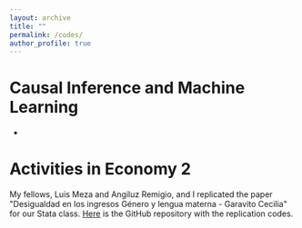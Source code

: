 ```yaml
---
layout: archive
title: ""
permalink: /codes/
author_profile: true
---
```


# Causal Inference and Machine Learning 
* 

# Activities in Economy 2
My fellows, Luis Meza and Angiluz Remigio, and I replicated the paper "Desigualdad en los ingresos Género y lengua materna - Garavito Cecilia" for our Stata class. [Here](https://github.com/claudiavivas/Activities-in-economy-2) is the GitHub repository with the replication codes.